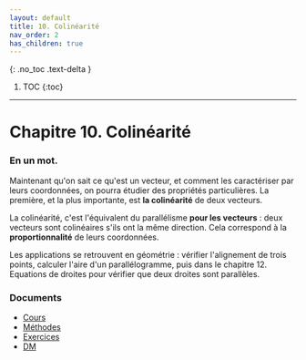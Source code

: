 ```yaml
---
layout: default
title: 10. Colinéarité
nav_order: 2
has_children: true
---
```


{: .no_toc .text-delta }

1. TOC
{:toc}

---

# Chapitre 10. Colinéarité

### En un mot.

Maintenant qu'on sait ce qu'est un vecteur, et comment les caractériser par leurs coordonnées, on pourra étudier des propriétés particulières. La première, et la plus importante, est **la colinéarité** de deux vecteurs.

La colinéarité, c'est l'équivalent du parallélisme **pour les vecteurs** : deux vecteurs sont colinéaires s'ils ont la même direction. Cela correspond à la **proportionnalité** de leurs coordonnées.

Les applications se retrouvent en géométrie : vérifier l'alignement de trois points, calculer l'aire d'un parallélogramme, puis dans le chapitre 12. Equations de droites pour vérifier que deux droites sont parallèles.


### Documents

- [Cours](https://howlcraft.github.io/just-docs/docs/c10/c10-methodes.html)
- [Méthodes](https://howlcraft.github.io/just-docs/docs/c10/c10-methodes.html)
- [Exercices](https://howlcraft.github.io/just-docs/docs/c10/c10-exercices.pdf)
- [DM](https://howlcraft.github.io/just-docs/docs/c10/c10-dm.pdf)
